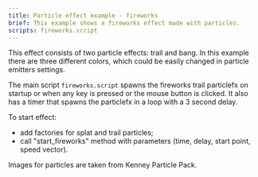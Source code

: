 ```yaml
---
title: Particle effect example - fireworks
brief: This example shows a fireworks effect made with particles.
scripts: fireworks.script
---
```


This effect consists of two particle effects: trail and bang. In this example there are three different colors, which could be easily changed in particle emitters settings.


The main script `fireworks.script` spawns the fireworks trail particlefx on startup or when any key is pressed or the mouse button is clicked. It also has a timer that spawns the particlefx in a loop with a 3 second delay. 

To start effect:
- add factories for splat and trail particles;
- call "start_fireworks" method with parameters (time, delay, start point, speed vector).

Images for particles are taken from Kenney Particle Pack.